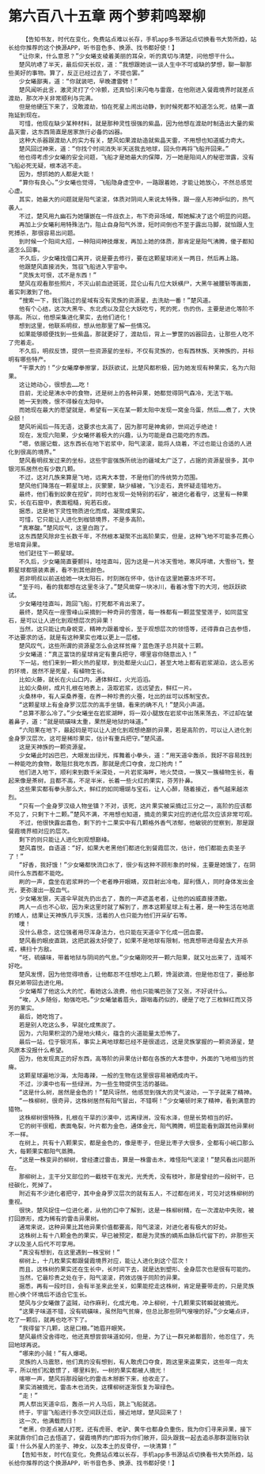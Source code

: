 # 第六百八十五章 两个萝莉鸣翠柳
        【告知书友，时代在变化，免费站点难以长存，手机app多书源站点切换看书大势所趋，站长给你推荐的这个换源APP，听书音色多、换源、找书都好使！】
       “让你来，什么意思？”少女曦支棱着美丽的耳朵，听的真切与清楚，问他想干什么。
       楚风吭哧了半天，最后仰天长叹，道：“我想跟她谈一谈人生中不可或缺的梦想，聊一聊那些美好的事物。算了，反正已经过去了，不提也罢。”
       少女曦鄙夷，道：“你就装吧，早晚遭雷劈！”
       楚风闻听此言，激灵灵打了个冷颤，还真怕引来闪电与雷霆，在他刚进入餐霞境界时就差点渡劫，那次冲关非常顺利与完满。
       但是他硬压下来了，没敢渡劫，怕在死星上闹出动静，到时候死都不知道怎么死，结果一直拖延到现在。
       可惜，他现在缺少某种材料，就是那种灵性很强的紫晶，因为他想在渡劫时制造出大量的紫晶天雷，这东西简直是居家旅行必备的凶器。
       这种大杀器跟渡劫人的实力有关，楚风如果渡劫造就紫晶天雷，不用想也知道威力奇大。
       楚风回过神来，道：“你找个时间消失半天送我去地球，回头你再将飞船开回来。”
       他也得考虑少女曦的安全问题，飞船才是她最大的保障，万一她是阳间人的秘密泄露，没有飞船必死无疑，根本逃不走。
       因为，想抓她的人都是大能！
       “算你有良心。”少女曦也觉得，飞船隐身虚空中，一路跟着她，才能让她放心，不然总感觉心虚。
       其实，她最大的问题就是阳气滚滚，体质对阴间人来说太特殊，跟一座人形神炉似的，热气袭人。
       不过，楚风用九幽石为她镶嵌在一件战衣上，布下奇异场域，帮她解决了这个明显的问题。
       再加上少女曦利用特殊法门，阻止自身阳气外泄，短时间倒也不至于露出马脚，就怕跟人生死搏杀，那很容易出问题。
       到时候一个阳间大招，一种阳间神技爆发，再加上她的体质，那肯定是阳气沸腾，傻子都知道怎么回事。
       不久后，少女曦找借口离开，说是要去修行，要在这颗星球闭关一两日，然后再上路。
       他跟楚风直接消失，驾驭飞船进入宇宙中。
       “灵族太可恨，忒不是东西！”
       楚风在观看那些照片，不灭山前血迹斑斑，昆仑山有几位大妖横尸，大黑牛被腰斩等画面，着实刺激到了他。
       “搜索一下，我们路过的星域有没有灵族的资源星，去洗劫一番！”楚风道。
       他有个心结，这次大黑牛、东北虎以及昆仑大妖吃亏，死的死，伤的伤，主要是进化等阶不够高。所以，他想采集进化果实，去他们进化！
       想到这里，他联系明叔，想从他那里了解一些情况。
       如果能够顺便找到一些紫晶，那就更好了，渡劫后，背上一箩筐的凶器回去，让那些人吃不了兜着走。
       不久后，明叔反馈，提供一些资源星的坐标，不仅有灵族的，也有西林族、天神族的，并标明有哪些特产。
       “干票大的！”少女曦摩拳擦掌，跃跃欲试，比楚风都积极，因为她发现有种果实，名为六阳果。
       这让她动心，很想去……吃！
       目前，无论是沸水中的食物，还是树上的各种异果，她都觉得阴气森冷，无法下咽。
       她一天到晚，恨不得躲在太阳中。
       而她现在最大的愿望就是，希望有一天在某一颗太阳中发现一窝金乌蛋，然后……煮了，大快朵颐！
       楚风听闻后一阵无语，这要求也太高了，因为那可是神禽卵，世间近乎绝迹！
       现在，发现六阳果，少女曦怀着极大的兴趣，认为可能是自己能吃的东西。
       “嗯，依据记载，这东西长在地下岩浆中，阳气滚滚，能将人烧着，不过也能让合适的人进化到很高的境界。”
       楚风看明叔发过来的坐标，这些宇宙强族所统治的疆域太广泛了，占据的资源星很多，其中银河系居然也有少数几颗。
       不过，这对几族来算是飞地，远离大本营，不是他们的传统势力范围。
       楚风他们降落在一颗星球上，灰蒙蒙，缺少植被，飞沙走石，真怀疑走错地方。
       最终，他们看到奴隶在挖矿，同时也发现一处特别的石矿，被进化者看守，这里有一种果实，长在石窟中，表面粗糙，宛若石皮。
       据悉，这是地下灵性物质进化而成，凝聚成果实。
       可惜，它只能让人进化到枷锁境界，不是多高阶。
       “真寒酸。”楚风叹气，这里白跑了。
       这东西楚风除非生长数千年，不然根本凝聚不出高阶果实，但是，这种飞地不可能多花费心思培育异果。
       他们赶往下一颗星球。
       不久后，少女曦简直要颤抖，哇哇直叫，因为这是一片冰天雪地，寒风呼啸，大雪纷飞，整颗星球都银装素裹，看不到其他颜色。
       若非明叔以前送给她一块太阳石，时刻揣在怀中，估计在这里她要冻坏不可。
       “至于吗，看的我都想在这里冬泳了。”楚风凿穿一块冰川，看着冰雪下的大河，他跃跃欲试。
       少女曦哇哇直叫，跑回飞船，打死都不肯出来了。
       最终，楚风在一座雪峰山采摘到一种奇异的雪莲，每一株都有一颗蓝莹莹莲子，如同蓝宝石，是可以让人进化到观想层次的异果！
       当然，这只能让肉身蜕变，精神力跟着增长，至于观想层次的领悟等，还得靠自己去参悟，不达要求的话，就是有这种果实也难以更上一层楼。
       楚风叹气，这些所谓的资源星怎么会这样贫瘠？蓝色莲子总共就十三颗。
       少女曦道：“真正富饶的星球肯定有重兵把守，哪里容你随意出入！”
       下一站，他们来到一颗火热的星球，到处都是火山口，甚至大地上都有岩浆湖泊，这么恶劣的环境，居然不是死星，有植物生长。
       比如火藤，就长在火山口内，通体鲜红，火光滔滔。
       比如火桑树，成片扎根在地表上，汲取岩浆，远远望去，鲜红一片。
       火桑林中，有人采桑养蚕，在养一种珍贵的火蚕，吐出的丝可以炼制宝衣。
       “这颗星球上有金身罗汉层次的高手坐镇，看来的确不凡！”楚风小声道。
       “总算不那么冷了。”少女曦坐在岩浆湖畔，将一双小腿放在岩浆中出荡来荡去，不过却在皱着鼻子，道：“就是硫磺味太重，果然是地狱的味道。”
       “六阳果在地下，最起码是可以让人进化到观想绝巅的异果，若是高阶的，可以让人进化到金身罗汉层次，这可是稀珍果实，估计有重兵把守。”楚风道。
       这是天神族的一颗资源星。
       少女曦此时凶巴巴，大眼发出绿光，挥舞着小拳头，道：“用天道伞轰杀，我好不容易找到一种能吃的食物，敢阻拦我吃东西，那就是虎口夺食，龙口抢肉！”
       他们进入地下，顺利来到数千米深处，一片岩浆海畔，地火焚烧，一簇又一簇植物生长，看起来像是茶树，且都不高，不足半米，长着一些火红的果实，芬芳扑鼻。
       这些果实都有拳头那么大，鲜红的如同珊瑚与宝石，让人心醉，随着接近，香气越来越浓烈。
       “只有一个金身罗汉级人物坐镇？不对，该死，这片果实被采摘过三分之一，高阶的应该都不见了，只剩下十二颗。”楚风不满，不用想也知道，摘走的果实对应的进化层次应该非常可观。
       不过，他很快露出喜色，剩下的十二果实中有几颗格外香气浓郁，他敏锐的觉察到，那是跟餐霞境界相对应的层次。
       剩下的则只能让人进化到观想巅峰。
       楚风喜悦，自语道：“好，如果大老黑他们都进化到餐霞层次，估计，他们都能去卖圣子了！”
       “好香，我好饿！”少女曦都快流口水了，很少有这种不顾形象的时候，主要是她饿了，在阴间什么东西都不能吃。
       刷的一声，盘坐在岩浆畔的一个老者睁开眼睛，双目射出冷电，犀利慑人，同时身体发出金光，更弥漫出一股血气。
       少女曦发狠，天道伞早就先扔出去了，轰的一声遮盖老者，让他的凶威直接溃散。
       两人一点也不心软，因为来这里时就了解到了，原本这颗星球上有土著，是一种生活在地底的矮人，结果让天神族几乎灭族，活着的人也只能为他们开采矿石等。
       噗！
       没什么悬念，这位强者用尽浑身法力，也只能在天道伞下化成一团血雾。
       楚风看的眼皮直跳，这把武器太好使了，如果不是地球有限制，他真想带进母星去大开杀戒，横扫十方敌。
       “呸，硫磺味，带着地狱与阴间的气息。”少女曦刚咬开一颗六阳果，就又吐出来了，连喊不好吃。
       楚风发愣，因为他觉得喷香，让他都忍不住想吃上几颗，馋涎欲滴，但是他忍住了，要给那群兄弟带回去进化用。
       少女曦帮了他这么大的忙，看她这么浪费，他也只能嘴巴张了又张，不好说什么。
       “唉，入乡随俗，勉强吃吧。”少女曦皱着眉头，跟咽毒药似的，硬是了吃了三枚鲜红而又芬芳的果实。
       最后，她吃饱了。
       若是别人吃这么多，早就化成焦炭了。
       因为，六阳果积淀的乃是地火精火，蕴含的火道能量太恐怖了。
       最后一站，位于银河系，事实上离地球都已经不是很遥远，这是灵族掌握的一颗资源星，楚风原本没报什么希望。
       因为，他发现真正的好东西，高等阶的异果估计都在各族的大本营中，外面的飞地相当的贫瘠。
       这颗星球遍地沙海，太阳毒辣，一般的生物在这里很容易被晒成肉干。
       不过，沙漠中也有一些绿洲，为一些生物提供生活的基础。
       “这是什么树，居然是金色的！”楚风讶然，他感觉到强大的灵气波动，一下子就来了精神。
       “一株柳树，很奇异，这株树居然有阳气冒出，不错啊！”少女曦顿时来了精神，看到满意的猎物。
       这株柳树很特殊，扎根在干旱的沙漠中，远离绿洲，没有水泽，但是长势相当的好。
       它的树干很粗，表面龟裂，叶片都为金色，通体金光，阳气腾腾，明显能看到跟其他异果树不一样。
       在树上，共有十八颗果实，都是金色的，像是枣子，但是比枣子大很多，全都有小碗口那么大，每颗果实都阳气蒸腾。
       “这是一株变异的柳树，曾经遭过雷击，算是一株雷击木，难怪阳气滚滚！”楚风看出问题所在。
       那柳树上，主干分叉部位的一截枝干在发光，光秃秃，没有枝叶，那是曾经的一段树干，已经碳化，死掉了。
       附近有不少进化者把守，其中金身罗汉层次的就有五人，不过都在闭关，可见对这株柳树的重视。
       很快，楚风捉住一位进化者，从他的口中了解到，这是一株柳树精，在一次渡劫中失败，被打回原形，成为稀有的雷击异果树。
       通常来说，这种异果比其他异果价值都要高，阳气滚滚，对进化者有极大的好处。
       这株树上有十八颗金色的果实，早已被预定，都是为灵族的嫡系血脉后代留下的，非那些天才以及圣人后代不可享用。
       “真没有想到，在这里遇到一株宝树！”
       柳树上，十几枚果实都跟餐霞境界对应，能让人进化到这个层次！
       而且，这株树的果实还在生长中，长时间下去，就是达到塑形、金身层次也是很有可能的。
       当然，它最珍贵之处在于，阳气滚滚，药效远强于同阶的异果。
       据悉，再有一段时日，会有半圣来此坐关，如果能挖走这株树，肯定是要带走的，只是灵族担心换个环境后不适合它生长。
       楚风与少女曦做了盗贼，动作麻利，化成光电，冲上柳树，十几颗果实转瞬就被摘光。
       “这果子味道不错，没有硫磺味，虽然阳气贫瘠，但总比那些阴气嗖嗖的好。”少女曦点评，吃了一颗后，就再也吃不下了。
       “我得留下几颗，这是口粮。”她眉开眼笑。
       楚风最终没舍得吃，他还真想尝尝味道如何，但是，为了让一群兄弟都晋阶，他忍住了，先回地球再说。
       “哪来的小贼！”有人爆喝。
       灵族的人马震怒，他们真的没有想到，有人敢虎口夺食，跑这里来盗果实，这些年一向太平，所以他们松散惯了，哪里料到，一树的果实都被人摘光！
       喀嚓一声，楚风将那段碳化的雷击木掰断下来，给收走了。
       果实消被摘光，雷击木也消失，这棵柳树逐渐恢复为翠绿色。
       “走！”
       两人祭出天道伞后，轰杀一片人马后，跳上飞船就逃。
       终于，宇宙飞船进行多次空间跃迁后，接近地球，楚风回来了！
       这一次，他满载而归！
       “老黑，你差点被人打死，还有虎哥、老驴、黄牛也都身负重伤，我为你们寻来异果，接下来就靠你们自己去悟道了，餐霞境界的门即将为你们敞开，回头跟我一起去追杀那群混账钧驮蛋！什么外星人的圣子、神女，以及本土的反骨仔，一块清算！”
       【告知书友，时代在变化，免费站点难以长存，手机app多书源站点切换看书大势所趋，站长给你推荐的这个换源APP，听书音色多、换源、找书都好使！】